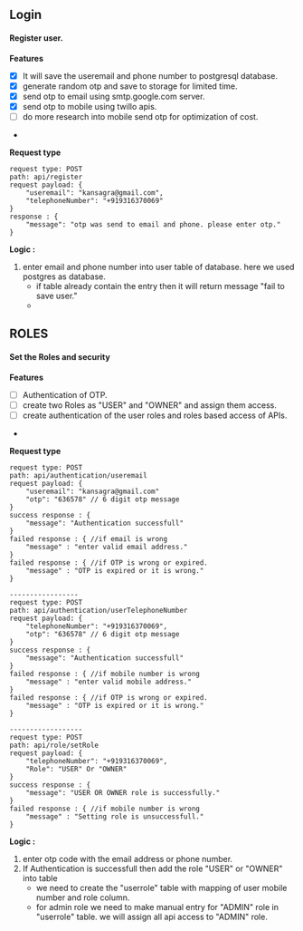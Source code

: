 ## Login
#### Register user.
**Features**
- [x]  It will save the useremail and phone number to postgresql database.
- [x]  generate random otp and save to storage for limited time.
- [x]  send otp to email using smtp.google.com server.
- [x]  send otp to mobile using twillo apis.
- [ ] do more research into mobile send otp for optimization of cost.
-  

**Request type**

	request type: POST
	path: api/register
	request payload: {
		"useremail": "kansagra@gmail.com",
		"telephoneNumber": "+919316370069"
	}
	response : {
		"message": "otp was send to email and phone. please enter otp."
	}
	
**Logic :**
1. enter email and phone number into user table of database. here we used postgres as database.
    -   if table already contain the entry then it will return message "fail to save user."
    -   
    

## ROLES
#### Set the Roles and security
**Features**
- [ ] Authentication of OTP.
- [ ] create two Roles as "USER" and "OWNER" and assign them access.
- [ ] create authentication of the user roles and roles based access of APIs.
-  

**Request type**

	request type: POST
	path: api/authentication/useremail
	request payload: {
		"useremail": "kansagra@gmail.com"
		"otp": "636578" // 6 digit otp message
	}
	success response : {
		"message": "Authentication successfull"
	}
	failed response : { //if email is wrong
		"message" : "enter valid email address."
	}
	failed response : { //if OTP is wrong or expired.
		"message" : "OTP is expired or it is wrong."
	}
	
	-----------------
	request type: POST
	path: api/authentication/userTelephoneNumber
	request payload: {
		"telephoneNumber": "+919316370069",
		"otp": "636578" // 6 digit otp message
	}
	success response : {
		"message": "Authentication successfull"
	}
	failed response : { //if mobile number is wrong
		"message" : "enter valid mobile address."
	}
	failed response : { //if OTP is wrong or expired.
		"message" : "OTP is expired or it is wrong."
	}
	
	------------------
	request type: POST
	path: api/role/setRole
	request payload: {
		"telephoneNumber": "+919316370069",
		"Role": "USER" Or "OWNER"
	}
	success response : {
		"message": "USER OR OWNER role is successfully."
	}
	failed response : { //if mobile number is wrong
		"message" : "Setting role is unsuccessfull."
	}
	
	
**Logic :**
1. enter otp code with the email address or phone number.
2. If Authentication is successfull then add the role "USER" or "OWNER" into table 
    -  we need to create the "userrole" table with mapping of user mobile number and role column.
    -  for admin role we need to make manual entry for "ADMIN" role in "userrole" table. we will assign all api access to "ADMIN" role. 
	
